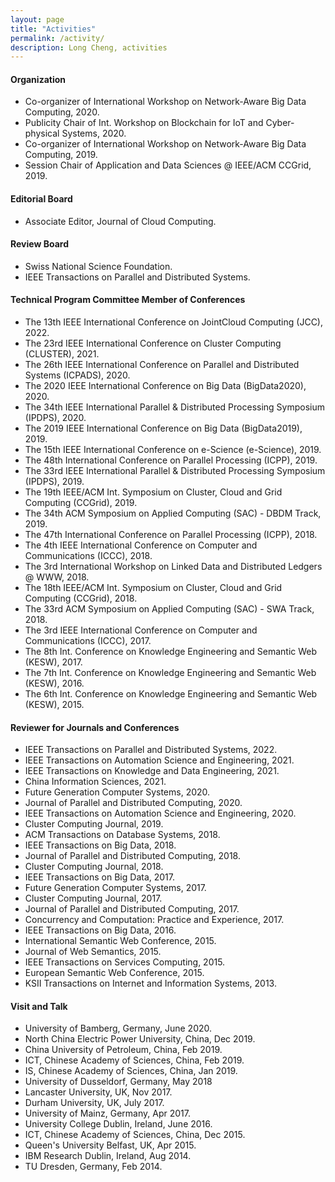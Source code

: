 ```yaml
---
layout: page
title: "Activities"
permalink: /activity/
description: Long Cheng, activities
---
```


#### **Organization**
- Co-organizer of International Workshop on Network-Aware Big Data Computing, 2020.<br>
- Publicity Chair of Int. Workshop on Blockchain for IoT and Cyber-physical Systems, 2020.<br>
- Co-organizer of International Workshop on Network-Aware Big Data Computing, 2019.<br>
- Session Chair of Application and Data Sciences @ IEEE/ACM CCGrid, 2019.

#### **Editorial Board**
- Associate Editor, Journal of Cloud Computing.

#### **Review Board**
- Swiss National Science Foundation. <br>
- IEEE Transactions on Parallel and Distributed Systems.


#### **Technical Program Committee Member of Conferences**
- The 13th IEEE International Conference on JointCloud Computing (JCC), 2022.<br>
- The 23rd IEEE International Conference on Cluster Computing (CLUSTER), 2021.<br>
- The 26th IEEE International Conference on Parallel and Distributed Systems (ICPADS), 2020.<br>
- The 2020 IEEE International Conference on Big Data (BigData2020), 2020.<br>
- The 34th IEEE International Parallel & Distributed Processing Symposium (IPDPS), 2020.<br>
- The 2019 IEEE International Conference on Big Data (BigData2019), 2019.<br>
- The 15th IEEE International Conference on e-Science (e-Science), 2019.<br>
- The 48th International Conference on Parallel Processing (ICPP), 2019.<br>
- The 33rd IEEE International Parallel & Distributed Processing Symposium (IPDPS), 2019.<br>
- The 19th IEEE/ACM Int. Symposium on Cluster, Cloud and Grid Computing (CCGrid), 2019.<br>
- The 34th ACM Symposium on Applied Computing (SAC) - DBDM Track, 2019.<br>
- The 47th International Conference on Parallel Processing (ICPP), 2018.<br>
- The 4th IEEE International Conference on Computer and Communications (ICCC), 2018.<br>
- The 3rd International Workshop on Linked Data and Distributed Ledgers @ WWW, 2018.<br>
- The 18th IEEE/ACM Int. Symposium on Cluster, Cloud and Grid Computing (CCGrid), 2018.<br>
- The 33rd ACM Symposium on Applied Computing (SAC) - SWA Track, 2018.<br>
- The 3rd IEEE International Conference on Computer and Communications (ICCC), 2017.<br>
- The 8th Int. Conference on Knowledge Engineering and Semantic Web (KESW), 2017.<br>
- The 7th Int. Conference on Knowledge Engineering and Semantic Web (KESW), 2016.<br>
- The 6th Int. Conference on Knowledge Engineering and Semantic Web (KESW), 2015.

#### **Reviewer for Journals and Conferences**
- IEEE Transactions on Parallel and Distributed Systems, 2022.<br>
- IEEE Transactions on Automation Science and Engineering, 2021.<br>
- IEEE Transactions on Knowledge and Data Engineering, 2021.<br>
- China Information Sciences, 2021.<br>
- Future Generation Computer Systems, 2020.<br>
- Journal of Parallel and Distributed Computing, 2020.<br>
- IEEE Transactions on Automation Science and Engineering, 2020.<br>
- Cluster Computing Journal, 2019.<br>
- ACM Transactions on Database Systems, 2018.<br>
- IEEE Transactions on Big Data, 2018.<br>
- Journal of Parallel and Distributed Computing, 2018.<br>
- Cluster Computing Journal, 2018.<br>
- IEEE Transactions on Big Data, 2017.<br>
- Future Generation Computer Systems, 2017.<br>
- Cluster Computing Journal, 2017.<br>
- Journal of Parallel and Distributed Computing, 2017.<br>
- Concurrency and Computation: Practice and Experience, 2017.<br>
- IEEE Transactions on Big Data, 2016.<br>
- International Semantic Web Conference, 2015.<br>
- Journal of Web Semantics, 2015.<br>
- IEEE Transactions on Services Computing, 2015.<br>
- European Semantic Web Conference, 2015.<br>
- KSII Transactions on Internet and Information Systems, 2013.


#### **Visit and Talk**
- University of Bamberg, Germany, June 2020. <br> 
- North China Electric Power University, China, Dec 2019. <br> 
- China University of Petroleum, China, Feb 2019. <br> 
- ICT, Chinese Academy of Sciences, China, Feb 2019. <br>  
- IS, Chinese Academy of Sciences, China, Jan 2019. <br> 
- University of Dusseldorf, Germany, May 2018<br>
- Lancaster University, UK, Nov 2017.<br>
- Durham University, UK, July 2017.<br>
- University of Mainz, Germany, Apr 2017.<br>
- University College Dublin, Ireland, June 2016.<br>
- ICT, Chinese Academy of Sciences, China, Dec 2015. <br>
- Queen's University Belfast, UK, Apr 2015.<br>
- IBM Research Dublin, Ireland, Aug 2014.<br>
- TU Dresden, Germany, Feb 2014.

